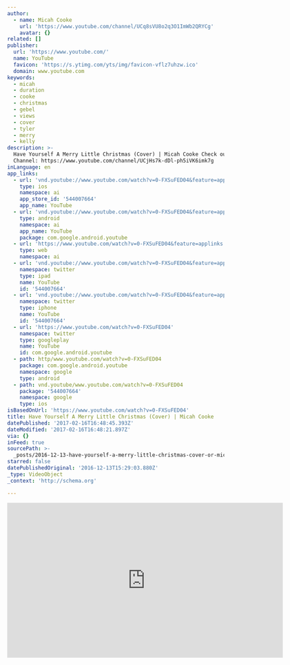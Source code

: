 ```yaml
---
author:
  - name: Micah Cooke
    url: 'https://www.youtube.com/channel/UCq8sVU8o2q3O1ImWb2QRYCg'
    avatar: {}
related: []
publisher:
  url: 'https://www.youtube.com/'
  name: YouTube
  favicon: 'https://s.ytimg.com/yts/img/favicon-vflz7uhzw.ico'
  domain: www.youtube.com
keywords:
  - micah
  - duration
  - cooke
  - christmas
  - gebel
  - views
  - cover
  - tyler
  - merry
  - kelly
description: >-
  Have Yourself A Merry Little Christmas (Cover) | Micah Cooke Check out Sarah's
  Channel: https://www.youtube.com/channel/UCjHs7k-dDl-ph5iVK6imk7g
inLanguage: en
app_links:
  - url: 'vnd.youtube://www.youtube.com/watch?v=0-FXSuFED04&feature=applinks'
    type: ios
    namespace: ai
    app_store_id: '544007664'
    app_name: YouTube
  - url: 'vnd.youtube://www.youtube.com/watch?v=0-FXSuFED04&feature=applinks'
    type: android
    namespace: ai
    app_name: YouTube
    package: com.google.android.youtube
  - url: 'https://www.youtube.com/watch?v=0-FXSuFED04&feature=applinks'
    type: web
    namespace: ai
  - url: 'vnd.youtube://www.youtube.com/watch?v=0-FXSuFED04&feature=applinks'
    namespace: twitter
    type: ipad
    name: YouTube
    id: '544007664'
  - url: 'vnd.youtube://www.youtube.com/watch?v=0-FXSuFED04&feature=applinks'
    namespace: twitter
    type: iphone
    name: YouTube
    id: '544007664'
  - url: 'https://www.youtube.com/watch?v=0-FXSuFED04'
    namespace: twitter
    type: googleplay
    name: YouTube
    id: com.google.android.youtube
  - path: http/www.youtube.com/watch?v=0-FXSuFED04
    package: com.google.android.youtube
    namespace: google
    type: android
  - path: vnd.youtube/www.youtube.com/watch?v=0-FXSuFED04
    package: '544007664'
    namespace: google
    type: ios
isBasedOnUrl: 'https://www.youtube.com/watch?v=0-FXSuFED04'
title: Have Yourself A Merry Little Christmas (Cover) | Micah Cooke
datePublished: '2017-02-16T16:48:45.393Z'
dateModified: '2017-02-16T16:48:21.897Z'
via: {}
inFeed: true
sourcePath: >-
  _posts/2016-12-13-have-yourself-a-merry-little-christmas-cover-or-micah-cooke.md
starred: false
datePublishedOriginal: '2016-12-13T15:29:03.880Z'
_type: VideoObject
_context: 'http://schema.org'

---
```

<iframe src="https://cdn.embedly.com/widgets/media.html?src=https%3A%2F%2Fwww.youtube.com%2Fembed%2F0-FXSuFED04%3Ffeature%3Doembed&amp;url=http%3A%2F%2Fwww.youtube.com%2Fwatch%3Fv%3D0-FXSuFED04&amp;image=https%3A%2F%2Fi.ytimg.com%2Fvi%2F0-FXSuFED04%2Fhqdefault.jpg&amp;key=b7d04c9b404c499eba89ee7072e1c4f7&amp;type=text%2Fhtml&amp;schema=youtube" width="640" height="360" scrolling="no" frameborder="0" allowfullscreen="" style=""></iframe>
